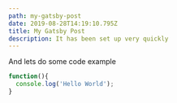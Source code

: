 ```yaml
---
path: my-gatsby-post
date: 2019-08-28T14:19:10.795Z
title: My Gatsby Post
description: It has been set up very quickly
---
```

And lets do some code example

```js
function(){
  console.log('Hello World');
}

```

